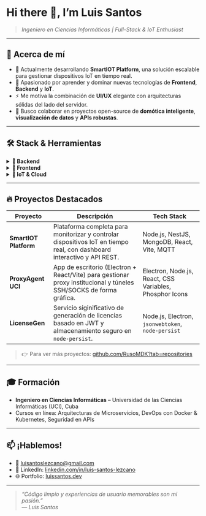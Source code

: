 # Hi there 👋, I’m Luis Santos

> _Ingeniero en Ciencias Informáticas | Full-Stack & IoT Enthusiast_

---

## 🚀 Acerca de mí

- 🔭 Actualmente desarrollando **SmartIOT Platform**, una solución escalable para gestionar dispositivos IoT en tiempo real.  
- 🌱 Apasionado por aprender y dominar nuevas tecnologías de **Frontend**, **Backend** y **IoT**.  
- ⚡ Me motiva la combinación de **UI/UX** elegante con arquitecturas sólidas del lado del servidor.  
- 👯 Busco colaborar en proyectos open-source de **domótica inteligente**, **visualización de datos** y **APIs robustas**.

---

## 🛠️ Stack & Herramientas

<details>
<summary><strong>🔧 Backend</strong></summary>

- **Lenguajes**: JavaScript (ES6+), TypeScript  
- **Frameworks**:  
  - 🟢 **Node.js** + Express  
  - 🟢 **NestJS**  
- **Bases de datos**: MongoDB, PostgreSQL  
- **DevOps & CI/CD**: Docker, GitHub Actions, Jenkins  

</details>

<details>
<summary><strong>🎨 Frontend</strong></summary>

- **Lenguajes**: TypeScript, JavaScript  
- **Frameworks**:  
  - 🔷 **React** + Vite  
  - 🔷 **Angular**  
- **Estilos**: Tailwind CSS, SCSS, Styled Components  
- **Herramientas**: Webpack, ESLint, Prettier  

</details>

<details>
<summary><strong>📡 IoT & Cloud</strong></summary>

- **Protocolos**: MQTT, HTTP/REST  
- **Plataformas**: AWS IoT Core, Azure IoT Hub  
- **Microcontroladores**: ESP32, Raspberry Pi  

</details>

---

## 🔥 Proyectos Destacados

| Proyecto           | Descripción                                                                                                           | Tech Stack                                                  |
| ------------------ | --------------------------------------------------------------------------------------------------------------------- | ----------------------------------------------------------- |
| **SmartIOT Platform** | Plataforma completa para monitorizar y controlar dispositivos IoT en tiempo real, con dashboard interactivo y API REST. | Node.js, NestJS, MongoDB, React, Vite, MQTT                |
| **ProxyAgent UCI**    | App de escritorio (Electron + React/Vite) para gestionar proxy institucional y túneles SSH/SOCKS de forma gráfica.     | Electron, Node.js, React, CSS Variables, Phosphor Icons    |
| **LicenseGen**        | Servicio siginificativo de generación de licencias basado en JWT y almacenamiento seguro en `node-persist`.        | Node.js, Electron, `jsonwebtoken`, `node-persist`          |

> 👉 Para ver más proyectos: [github.com/RusoMDK?tab=repositories](https://github.com/RusoMDK?tab=repositories)

---

## 🎓 Formación

- **Ingeniero en Ciencias Informáticas** – Universidad de las Ciencias Informáticas (UCI), Cuba  
- Cursos en línea: Arquitecturas de Microservicios, DevOps con Docker & Kubernetes, Seguridad en APIs  

---

## 📫 ¡Hablemos!

- 📧 luisantoslezcano@gmail.com  
- 💼 LinkedIn: [linkedin.com/in/luis-santos-lezcano](https://linkedin.com/in/luis-santos-lezcano)  
- 🌐 Portfolio: [luissantos.dev](https://luissantos.dev)  

---

> _“Código limpio y experiencias de usuario memorables son mi pasión.”_  
> _— Luis Santos_  
